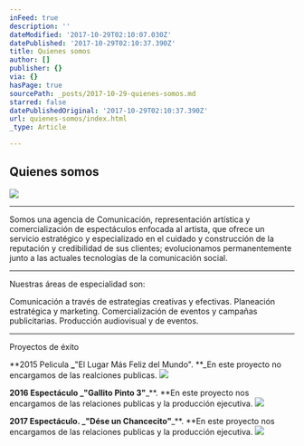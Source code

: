 ```yaml
---
inFeed: true
description: ''
dateModified: '2017-10-29T02:10:07.030Z'
datePublished: '2017-10-29T02:10:37.390Z'
title: Quienes somos
author: []
publisher: {}
via: {}
hasPage: true
sourcePath: _posts/2017-10-29-quienes-somos.md
starred: false
datePublishedOriginal: '2017-10-29T02:10:37.390Z'
url: quienes-somos/index.html
_type: Article

---
```

## Quienes somos
![](https://the-grid-user-content.s3-us-west-2.amazonaws.com/04f49887-a658-40ec-8730-a8ea7cdeb402.jpg)

---

Somos una agencia de Comunicación, representación artística y comercialización de espectáculos enfocada al artista, que ofrece un servicio estratégico y especializado en el cuidado y construcción de la reputación y credibilidad de sus clientes; evolucionamos permanentemente junto a las actuales tecnologías de la comunicación social.

---

Nuestras áreas de especialidad son:

Comunicación a través de estrategias creativas y efectivas. Planeación estratégica y marketing. Comercialización de eventos y campañas publicitarias. Producción audiovisual y de eventos.

---

Proyectos de éxito

**2015 Pelicula **_**"El Lugar Más Feliz del Mundo". **_En este proyecto no encargamos de las realciones publicas.
![](https://the-grid-user-content.s3-us-west-2.amazonaws.com/52602669-f653-4831-9b1e-b4e908bad6c1.jpg)

**2016 Espectáculo **_**"Gallito Pinto 3"**_**. **En este proyecto nos encargamos de las relaciones publicas y la producción ejecutiva.
![](https://the-grid-user-content.s3-us-west-2.amazonaws.com/bac74779-1e31-4db2-a9f7-61fc9b4d5bc2.jpg)

**2017 Espectáculo. **_**"Dése un Chancecito"**_**. **En este proyecto nos encargamos de las relaciones publicas y la producción ejecutiva.
![](https://s3-us-west-2.amazonaws.com/the-grid-img/p/d90e5bc1b8ad8ca27ca878b6da7a155139495150.jpg)